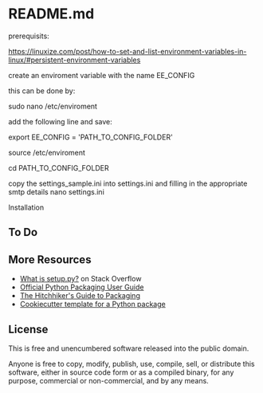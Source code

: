 README.md
=======================
prerequisits:

https://linuxize.com/post/how-to-set-and-list-environment-variables-in-linux/#persistent-environment-variables


create an enviroment variable with the name EE_CONFIG

this can be done by:

sudo nano  /etc/enviroment

add the following line and save:

export EE_CONFIG = 'PATH_TO_CONFIG_FOLDER'

source /etc/enviroment

cd PATH_TO_CONFIG_FOLDER

copy the settings_sample.ini into settings.ini and filling in the appropriate smtp details
nano settings.ini
 
Installation


To Do
-----



More Resources
--------------

-   [What is setup.py?] on Stack Overflow
-   [Official Python Packaging User Guide](https://packaging.python.org)
-   [The Hitchhiker's Guide to Packaging]
-   [Cookiecutter template for a Python package]

License
-------

This is free and unencumbered software released into the public domain.

Anyone is free to copy, modify, publish, use, compile, sell, or
distribute this software, either in source code form or as a compiled
binary, for any purpose, commercial or non-commercial, and by any means.

  [an example setup.py]: https://github.com/navdeep-G/setup.py/blob/master/setup.py
  [PyPi]: https://docs.python.org/3/distutils/packageindex.html
  [Twine]: https://pypi.python.org/pypi/twine
  [image]: https://farm1.staticflickr.com/628/33173824932_58add34581_k_d.jpg
  [What is setup.py?]: https://stackoverflow.com/questions/1471994/what-is-setup-py
  [The Hitchhiker's Guide to Packaging]: https://the-hitchhikers-guide-to-packaging.readthedocs.io/en/latest/creation.html
  [Cookiecutter template for a Python package]: https://github.com/audreyr/cookiecutter-pypackage